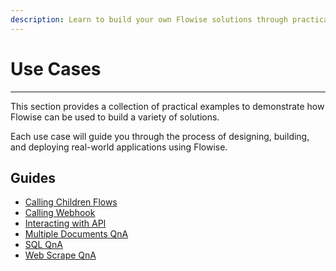 ```yaml
---
description: Learn to build your own Flowise solutions through practical examples
---
```


# Use Cases

***

This section provides a collection of practical examples to demonstrate how Flowise can be used to build a variety of solutions.&#x20;

Each use case will guide you through the process of designing, building, and deploying real-world applications using Flowise.

## Guides

* [Calling Children Flows](calling-children-flows.md)
* [Calling Webhook](webhook-tool.md)
* [Interacting with API](interacting-with-api.md)
* [Multiple Documents QnA](multiple-documents-qna.md)
* [SQL QnA](sql-qna.md)
* [Web Scrape QnA](web-scrape-qna.md)



